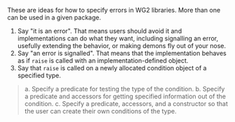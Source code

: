 These are ideas for how to specify errors in WG2 libraries.  More than one can be used in a given package.

1. Say "it is an error".  That means users should avoid it and implementations can do what they want, including signalling an error, usefully extending the behavior, or making demons fly out of your nose.
2. Say "an error is signalled".  That means that the implementation behaves as if `raise` is called with an implementation-defined object.
3. Say that `raise` is called on a newly allocated condition object of a specified type.
> a. Specify a predicate for testing the type of the condition.
> b. Specify a predicate and accessors for getting specified information out of the condition.
> c. Specify a predicate, accessors, and a constructor so that the user can create their own conditions of the type.
